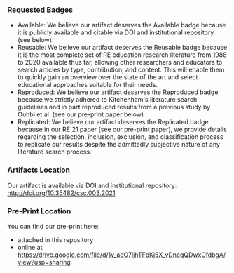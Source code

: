 ### Requested Badges

- Available: We believe our artifact deserves the Available badge because it is publicly available and citable via DOI and institutional repository (see below).
- Reusable: We believe our artifact deserves the Reusable badge because it is the most complete set of RE education research literature from 1988 to 2020 available thus far, allowing other researchers and educators to search articles by type, contribution, and content. This will enable them to quickly gain an overview over the state of the art and select educational approaches suitable for their needs.
- Reproduced: We believe our artifact deserves the Reproduced badge because we strictly adhered to Kitchenham's literature search guidelines and in part reproduced results from a previous study by Ouhbi et al. (see our pre-print paper below)
- Replicated: We believe our artifact deserves the Replicated badge because in our RE'21 paper (see our pre-print paper), we provide details regarding the selection, inclusion, exclusion, and classification process to replicate our results despite the admittedly subjective nature of any literature search process.

### Artifacts Location

Our artifact is available via DOI and institutional repository: http://doi.org/10.35482/csc.003.2021

### Pre-Print Location

You can find our pre-print here: 
- attached in this repository
- online at https://drive.google.com/file/d/1v_aeO7ljhTFbKj5X_vDneqQDwxCfdbgA/view?usp=sharing
